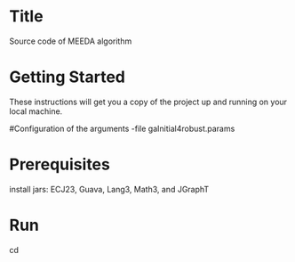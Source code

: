 # Title
Source code of MEEDA algorithm

# Getting Started
These instructions will get you a copy of the project up and running on your local machine.

#Configuration of the arguments
-file gaInitial4robust.params

# Prerequisites
install jars: ECJ23, Guava, Lang3, Math3, and JGraphT

# Run
cd 
